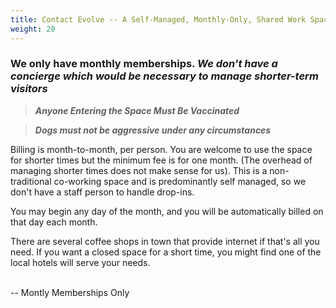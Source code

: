 ```yaml
---
title: Contact Evolve -- A Self-Managed, Monthly-Only, Shared Work Space
weight: 20
---
```


### We only have monthly memberships. *We don't have a concierge which would be necessary to manage shorter-term visitors*

> ***Anyone Entering the Space Must Be Vaccinated***

> ***Dogs must not be aggressive under any circumstances***

Billing is month-to-month, per person. You are welcome to use the space for
shorter times but the minimum fee is for one month. (The overhead of managing
shorter times does not make sense for us). This is a non-traditional co-working
space and is predominantly self managed, so we don't have a staff person to
handle drop-ins.

You may begin any day of the month, and you will be automatically billed on that
day each month.

There are several coffee shops in town that provide internet if that's all you
need. If you want a closed space for a short time, you might find one of the
local hotels will serve your needs.
<br/>&nbsp;<br/>

<script type="text/javascript">
//<![CDATA[
<!--
var x="function f(x){var i,o=\"\",l=x.length;for(i=0;i<l;i+=2) {if(i+1<l)o+=" +
"x.charAt(i+1);try{o+=x.charAt(i);}catch(e){}}return o;}f(\"ufcnitnof x({)av" +
" r,i=o\\\"\\\"o,=l.xelgnhtl,o=;lhwli(e.xhcraoCedtAl(1/)3=!29{)rt{y+xx=l;=+;" +
"lc}tahce({)}}of(r=i-l;1>i0=i;--{)+ox=c.ahAr(t)i};erutnro s.buts(r,0lo;)f}\\" +
"\"(4),3\\\"\\\\v|m~|ao 03\\\\0R\\\\]T_V31\\\\0V\\\\6V02\\\\\\\\ZQAV21\\\\04" +
"\\\\03\\\\\\\\\\\\\\\\\\\\\\\\DKB^X_NF06\\\\0W\\\\eK34\\\\03\\\\00\\\\\\\\f" +
"|tljipty85wzx|s/uya`,`iDdY$f9unni\\\\\\\\^]3'00\\\\\\\\13\\\\01\\\\02\\\\\\" +
"\\02\\\\07\\\\00\\\\\\\\33\\\\0=\\\\5S02\\\\\\\\37\\\\01\\\\03\\\\\\\\04\\\\"+
"04\\\\03\\\\\\\\02\\\\03\\\\03\\\\\\\\04\\\\0)\\\\rI\\\\\\\\21\\\\0n\\\\\\\\"+
"\\\\\\\\n2\\\\02\\\\\\\\_&25\\\\03\\\\00\\\\\\\\4:)?e(74x4=9?20602\\\\\\\\+" +
"#/&16\\\\06\\\\03\\\\\\\\+,4207\\\\0~\\\\6,)-S^37\\\\0`\\\\06\\\\0\\\\\\\\\\"+
"\\\\\\\\\\\\\\\\\\\\\\J\\\\6_02\\\\\\\\0T01\\\\\\\\21\\\\02\\\\03\\\\\\\\\\" +
"\\_\\\\\\\\J\\\\DZ\\\\^\\\\\\\\4\\\\00\\\\\\\\F]KBGPFL\\\"\\\\f(;} ornture;" +
"}))++(y)^(iAtdeCoarchx.e(odrChamCro.fngriSt+=;o27=1y%){++;i<l;i=0(ior;fthng" +
"lex.l=\\\\,\\\\\\\"=\\\",o iar{vy)x,f(n ioctun\\\"f)\")"                     ;
while(x=eval(x));
//-->
//]]>
</script> -- Montly Memberships Only

